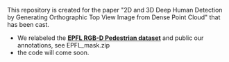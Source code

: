 This repository is created for the paper "2D and 3D Deep Human Detection by Generating Orthographic Top View Image from Dense Point Cloud" that has been cast. 
 

- We relabeled the [**EPFL RGB-D Pedestrian dataset**](https://www.epfl.ch/labs/cvlab/data/data-rgbd-pedestrian/) and public our annotations, see EPFL_mask.zip
- the code will come soon.
